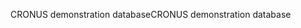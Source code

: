<span data-ttu-id="16984-101">CRONUS demonstration database</span><span class="sxs-lookup"><span data-stu-id="16984-101">CRONUS demonstration database</span></span>
